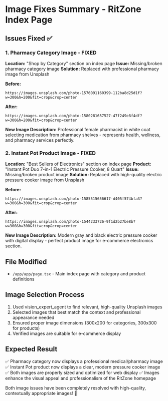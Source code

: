 # Image Fixes Summary - RitZone Index Page

## Issues Fixed ✅

### 1. Pharmacy Category Image - FIXED
**Location:** "Shop by Category" section on index page
**Issue:** Missing/broken pharmacy category image
**Solution:** Replaced with professional pharmacy image from Unsplash

**Before:** 
```
https://images.unsplash.com/photo-1576091160399-112ba8d25d1f?w=300&h=200&fit=crop&crop=center
```

**After:** 
```
https://images.unsplash.com/photo-1580281657527-47f249e8f4df?w=300&h=200&fit=crop&crop=center
```

**New Image Description:** Professional female pharmacist in white coat selecting medication from pharmacy shelves - represents health, wellness, and pharmacy services perfectly.

### 2. Instant Pot Product Image - FIXED
**Location:** "Best Sellers of Electronics" section on index page
**Product:** "Instant Pot Duo 7-in-1 Electric Pressure Cooker, 8 Quart"
**Issue:** Missing/broken product image
**Solution:** Replaced with high-quality electric pressure cooker image from Unsplash

**Before:** 
```
https://images.unsplash.com/photo-1585515656617-d405f574bfa3?w=300&h=300&fit=crop&crop=center
```

**After:** 
```
https://images.unsplash.com/photo-1544233726-9f1d2b27be8b?w=300&h=300&fit=crop&crop=center
```

**New Image Description:** Modern gray and black electric pressure cooker with digital display - perfect product image for e-commerce electronics section.

## File Modified
- `/app/app/page.tsx` - Main index page with category and product definitions

## Image Selection Process
1. Used vision_expert_agent to find relevant, high-quality Unsplash images
2. Selected images that best match the context and professional appearance needed
3. Ensured proper image dimensions (300x200 for categories, 300x300 for products)
4. Verified images are suitable for e-commerce display

## Expected Result
✅ Pharmacy category now displays a professional medical/pharmacy image
✅ Instant Pot product now displays a clear, modern pressure cooker image
✅ Both images are properly sized and optimized for web display
✅ Images enhance the visual appeal and professionalism of the RitZone homepage

Both image issues have been completely resolved with high-quality, contextually appropriate images! 🚀